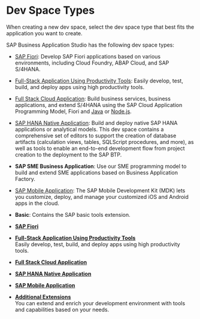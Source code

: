 <!-- loio4142f786f3d345699c3d5fbebda5ded6 -->

# Dev Space Types

When creating a new dev space, select the dev space type that best fits the application you want to create.



SAP Business Application Studio has the following dev space types:

-   [SAP Fiori](sap-fiori-354f00c.md): Develop SAP Fiori applications based on various environments, including Cloud Foundry, ABAP Cloud, and SAP S/4HANA.
-   [Full-Stack Application Using Productivity Tools](full-stack-application-using-productivity-tools-00ad048.md): Easily develop, test, build, and deploy apps using high productivity tools.
-   [Full Stack Cloud Application](full-stack-cloud-application-de0af65.md): Build business services, business applications, and extend S/4HANA using the SAP Cloud Application Programming Model, Fiori and [Java](https://www.java.com/) or [Node.js](https://nodejs.org/).
-   [SAP HANA Native Application](sap-hana-native-application-7eae9c5.md): Build and deploy native SAP HANA applications or analytical models. This dev space contains a comprehensive set of editors to support the creation of database artifacts \(calculation views, tables, SQLScript procedures, and more\), as well as tools to enable an end-to-end development flow from project creation to the deployment to the SAP BTP.
-   **SAP SME Business Application**: Use our SME programming model to build and extend SME applications based on Business Application Factory.
-   [SAP Mobile Application](sap-mobile-application-95f86cc.md): The SAP Mobile Development Kit \(MDK\) lets you customize, deploy, and manage your customized iOS and Android apps in the cloud.
-   **Basic**: Contains the SAP basic tools extension.

-   **[SAP Fiori](sap-fiori-354f00c.md "")**  

-   **[Full-Stack Application Using Productivity Tools](full-stack-application-using-productivity-tools-00ad048.md "Easily develop, test, build, and deploy apps using high productivity
		tools.")**  
Easily develop, test, build, and deploy apps using high productivity tools.
-   **[Full Stack Cloud Application](full-stack-cloud-application-de0af65.md "")**  

-   **[SAP HANA Native Application](sap-hana-native-application-7eae9c5.md "")**  

-   **[SAP Mobile Application](sap-mobile-application-95f86cc.md "")**  

-   **[Additional Extensions](additional-extensions-7188fed.md "You can extend and enrich your development environment with tools and capabilities
		based on your needs. ")**  
You can extend and enrich your development environment with tools and capabilities based on your needs.

